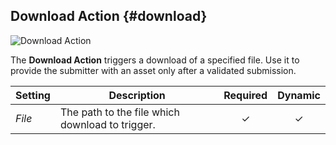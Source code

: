 ## Download Action {#download}

![Download Action](./assets/action-download.svg)

The **Download Action** triggers a download of a specified file. Use it to provide the submitter with an asset only after a validated submission.

| Setting | Description | Required | Dynamic |
| --- | --- | :---: | :---: |
| *File* | The path to the file which download to trigger. |  &#x2713; | &#x2713; |
<!--@include: ./common-action-settings.md-->
